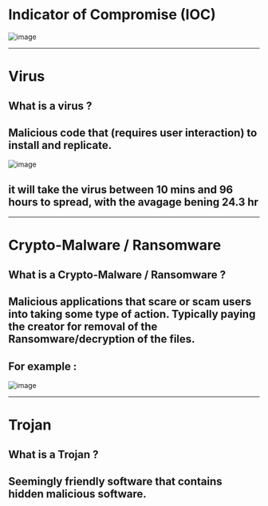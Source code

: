 # Indicator of Compromise (IOC)
![image](https://github.com/Abowafy/Types-of-Social-Eng-Tech/assets/53989917/0d8706fe-697d-4f63-90d3-b6d9f8979038)

---

# Virus
## What is a virus ? 
## Malicious code that (requires user interaction) to install and replicate. 

![image](https://github.com/Abowafy/Types-of-Social-Eng-Tech/assets/53989917/88e342ae-74b5-4b00-9859-586472aa9882)

## it will take the virus between 10 mins and 96 hours to spread, with the avagage bening 24.3 hr

---

# Crypto-Malware / Ransomware
## What is a Crypto-Malware / Ransomware ? 
## Malicious applications that scare or scam users into taking some type of action. Typically paying the creator for removal of the Ransomware/decryption of the files. 

## For example : 

![image](https://github.com/Abowafy/Types-of-Social-Eng-Tech/assets/53989917/9c3504f8-2cd7-405f-ac93-bec30cf62d7a)

---

# Trojan
## What is a Trojan ? 
## Seemingly friendly software that contains hidden malicious software. 
















































